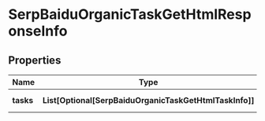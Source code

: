 # SerpBaiduOrganicTaskGetHtmlResponseInfo


## Properties

| Name | Type | Description | Notes |
|------------ | ------------- | ------------- | -------------|
**tasks** | **List[Optional[SerpBaiduOrganicTaskGetHtmlTaskInfo]]** | array of tasks |[optional]|